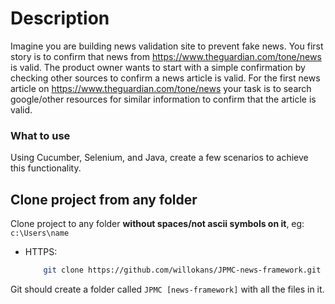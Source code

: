 # Description

Imagine you are building news validation site to prevent fake news. You first story is to
confirm that news from https://www.theguardian.com/tone/news is valid. The product
owner wants to start with a simple confirmation by checking other sources to confirm a
news article is valid. For the first news article on https://www.theguardian.com/tone/news
your task is to search google/other resources for similar information to confirm that the
article is valid.

### What to use

Using Cucumber, Selenium, and Java, create a few scenarios to achieve this functionality.

## Clone project from any folder

Clone project to any folder **without spaces/not ascii symbols on it**, eg: `c:\Users\name`

* HTTPS:
    ```bash
        git clone https://github.com/willokans/JPMC-news-framework.git
    ```
Git should create a folder called `JPMC [news-framework]` with all the files in it.